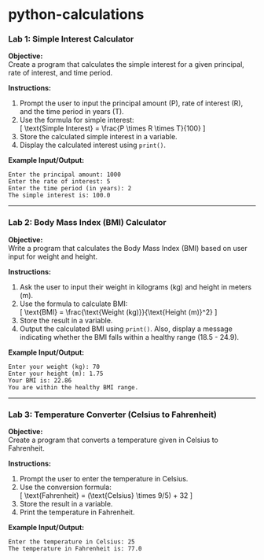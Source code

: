 # python-calculations

### Lab 1: **Simple Interest Calculator**

**Objective:**  
Create a program that calculates the simple interest for a given principal, rate of interest, and time period.

**Instructions:**
1. Prompt the user to input the principal amount (P), rate of interest (R), and the time period in years (T).
2. Use the formula for simple interest:  
   \[
   \text{Simple Interest} = \frac{P \times R \times T}{100}
   \]
3. Store the calculated simple interest in a variable.
4. Display the calculated interest using `print()`.

**Example Input/Output:**
```
Enter the principal amount: 1000
Enter the rate of interest: 5
Enter the time period (in years): 2
The simple interest is: 100.0
```

---

### Lab 2: **Body Mass Index (BMI) Calculator**

**Objective:**  
Write a program that calculates the Body Mass Index (BMI) based on user input for weight and height.

**Instructions:**
1. Ask the user to input their weight in kilograms (kg) and height in meters (m).
2. Use the formula to calculate BMI:  
   \[
   \text{BMI} = \frac{\text{Weight (kg)}}{\text{Height (m)}^2}
   \]
3. Store the result in a variable.
4. Output the calculated BMI using `print()`. Also, display a message indicating whether the BMI falls within a healthy range (18.5 - 24.9).

**Example Input/Output:**
```
Enter your weight (kg): 70
Enter your height (m): 1.75
Your BMI is: 22.86
You are within the healthy BMI range.
```

---

### Lab 3: **Temperature Converter (Celsius to Fahrenheit)**

**Objective:**  
Create a program that converts a temperature given in Celsius to Fahrenheit.

**Instructions:**
1. Prompt the user to enter the temperature in Celsius.
2. Use the conversion formula:  
   \[
   \text{Fahrenheit} = (\text{Celsius} \times 9/5) + 32
   \]
3. Store the result in a variable.
4. Print the temperature in Fahrenheit.

**Example Input/Output:**
```
Enter the temperature in Celsius: 25
The temperature in Fahrenheit is: 77.0
```
